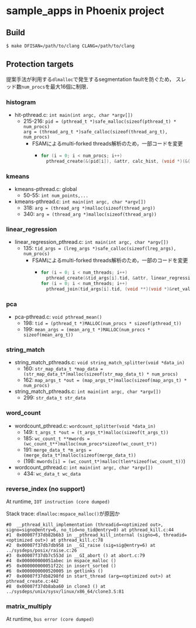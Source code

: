 # sample_apps in Phoenix project

## Build

```bash
$ make DFISAN=/path/to/clang CLANG=/path/to/clang
```

## Protection targets

提案手法が利用する`dlmalloc`で発生するsegmentation faultを防ぐため，
スレッド数`num_procs`を最大16個に制限．

### histogram

- hit-pthread.c: `int main(int argc, char *argv[])`
  - 215-216: `pid = (pthread_t *)safe_malloc(sizeof(pthread_t) * num_procs)`  
             `arg = (thread_arg_t *)safe_calloc(sizeof(thread_arg_t), num_procs)`
    - FSAMによるmulti-forked threads解析のため，一部コードを変更
      - ```c
        for (i = 0; i < num_procs; i++)
          pthread_create(&(pid[i]), &attr, calc_hist, (void *)(&(arg[i])));
        ```

### kmeans

- kmeans-pthread.c: global
  - 50-55: `int num_points,...`
- kmeans-pthread.c: `int main(int argc, char *argv[])`
  - 318: `arg = (thread_arg *)malloc(sizeof(thread_arg))`
  - 340: `arg = (thread_arg *)malloc(sizeof(thread_arg))`

### linear_regression

- linear_regression_pthread.c: `int main(int argc, char *argv[])`
  - 135: `tid_args = (lreg_args *)safe_calloc(sizeof(lreg_args), num_procs)`
    - FSAMによるmulti-forked threads解析のため，一部のコードを変更
      - ```c
        for (i = 0; i < num_threads; i++)
          pthread_create(&tid_args[i].tid, &attr, linear_regression_pthread, (void *)&tid_args[i]);
        for (i = 0; i < num_threads; i++)
          pthread_join(tid_args[i].tid, (void **)(void *)&ret_val);
        ```

### pca

- pca-pthread.c: `void pthread_mean()`
  - 198: `tid = (pthread_t *)MALLOC(num_procs * sizeof(pthread_t))`
  - 199: `mean_args = (mean_arg_t *)MALLOC(num_procs * sizeof(mean_arg_t))`

### string_match

- string_match_pthreads.c: `void string_match_splitter(void *data_in)`
  - 160: `str_map_data_t *map_data = (str_map_data_t*)malloc(sizeof(str_map_data_t) * num_procs)`
  - 162: `map_args_t *out = (map_args_t*)malloc(sizeof(map_args_t) * num_procs)`
- string_match_pthreads.c: `int main(int argc, char *argv[])`
  - 299: `str_data_t str_data`

### word_count

- wordcount_pthread.c: `wordcount_splitter(void *data_in)`
  - 149: `t_args_t *out = (t_args_t*)malloc(sizeof(t_args_t))`
  - 185: `wc_count_t **mwords = (wc_count_t**)malloc(num_procs*sizeof(wc_count_t*))`
  - 191: `merge_data_t *m_args = (merge_data_t*)malloc(sizeof(merge_data_t))`
  - (198: `mwords[i] = (wc_count_t*)malloc(tlen*sizeof(wc_count_t))`)
- wordcount_pthread.c: `int main(int argc, char *argv[])`
  - 434: `wc_data_t wc_data`

### reverse_index (no support)

At runtime, `IOT instruction (core dumped)`

Stack trace: `dlmalloc:mspace_malloc()`が原因か
```
#0  __pthread_kill_implementation (threadid=<optimized out>, signo=signo@entry=6, no_tid=no_tid@entry=0) at pthread_kill.c:44
#1  0x00007f37db82b6b3 in __pthread_kill_internal (signo=6, threadid=<optimized out>) at pthread_kill.c:78
#2  0x00007f37db7db958 in __GI_raise (sig=sig@entry=6) at ../sysdeps/posix/raise.c:26
#3  0x00007f37db7c553d in __GI_abort () at abort.c:79
#4  0x000000000051abec in mspace_malloc ()
#5  0x000000000051f22c in insert_sorted ()
#6  0x0000000000520005 in getlinks ()
#7  0x00007f37db8298fd in start_thread (arg=<optimized out>) at pthread_create.c:442
#8  0x00007f37db8aba60 in clone3 () at ../sysdeps/unix/sysv/linux/x86_64/clone3.S:81
```

### matrix_multiply

At runtime, `bus error (core dumped)`
